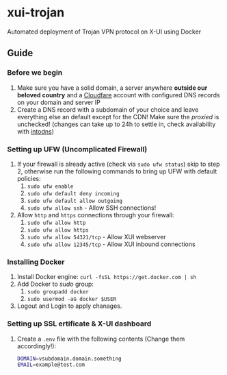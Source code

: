 # xui-trojan
Automated deployment of Trojan VPN protocol on X-UI using Docker

## Guide

### Before we begin
1. Make sure you have a solid domain, a server anywhere **outside our beloved country** and a [Cloudfare](https://cloudflare.com/) account with configured DNS records on your domain and server IP
2. Create a DNS record with a subdomain of your choice and leave everything else an default except for the CDN! Make sure the *proxied* is unchecked! (changes can take up to 24h to settle in, check availability with [intodns](https://intodns.com/))

### Setting up UFW (Uncomplicated Firewall)
1. If your firewall is already active (check via `sudo ufw status`) skip to step 2, otherwise run the following commands to bring up UFW with default policies:
    1. `sudo ufw enable`
    2. `sudo ufw default deny incoming`
    3. `sudo ufw default allow outgoing`
    5. `sudo ufw allow ssh` - Allow SSH connections!
2. Allow `http` and `https` connections through your firewall:
    1. `sudo ufw allow http`
    2. `sudo ufw allow https`
    3. `sudo ufw allow 54321/tcp` - Allow XUI webserver
    4. `sudo ufw allow 12345/tcp` - Allow XUI inbound connections

### Installing Docker
1. Install Docker engine: `curl -fsSL https://get.docker.com | sh`
2. Add Docker to *sudo* group:
    1. `sudo groupadd docker`
    2. `sudo usermod -aG docker $USER`
3. Logout and Login to apply chanages.

### Setting up SSL ertificate & X-UI dashboard
1. Create a `.env` file with the following contents (Change them accordingly!):
    ```bash
    DOMAIN=vsubdomain.domain.something
    EMAIL=example@test.com
    ```
